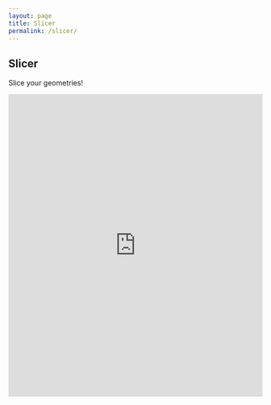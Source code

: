 ```yaml
---
layout: page
title: Slicer
permalink: /slicer/
---
```


## Slicer

Slice your geometries!

<iframe src="https://grid.space/kiri/" width="100%" height="600" style="border:none;">
</iframe>

<!-- <iframe src="https://github.com/sameer/svg2gcode" width="100%" height="600" style="border:none;"> -->
<!-- </iframe> -->
